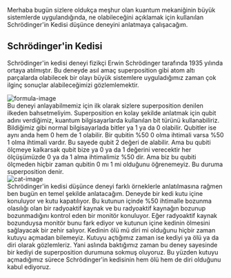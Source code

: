Merhaba bugün sizlere oldukça meşhur olan kuantum mekaniğinin büyük sistemlerde uygulandığında, ne olabileceğini açıklamak için kullanılan Schrödinger'in Kedisi düşünce deneyini anlatmaya çalışacağım.

## Schrödinger'in Kedisi

Schrödinger'in kedisi deneyi fizikçi Erwin Schrödinger tarafında 1935 yılında ortaya atılmıştır. Bu deneyde asıl amaç superposition gibi atom altı parçalarda olabilecek bir olayı büyük sistemlere uyguladığımız zaman çok ilginç sonuçlar alabileceğimizi gözlemlemektir.

<img src="./cat-formula.jpg" alt="formula-image"  />

<br/>
Bu deneyi anlayabilmemiz için ilk olarak sizlere superposition denilen ilkeden bahsetmeliyim. Superposition en kolay şekilde anlatmak için qubit adını verdiğimiz, kuantum bilgisayarlarda kullanılan bit türünü kullanabiliriz. Bildiğimiz gibi normal bilgisayarlada bitler ya 1 ya da 0 olabilir. Qubitler ise aynı anda hem 0 hem de 1 olabilir. Bir qubitin %50 0 olma ihtimali varsa %50 1 olma ihtimali vardır. Bu sayede qubit 2 değeri de alabilir. Ama bu qubiti ölçmeye kalkarsak qubit bize ya 0 ya da 1 değerini verecektir her ölçüşümüzde 0 ya da 1 alma ihtimalimiz %50 dir. Ama biz bu qubiti ölçmeden hiçbir zaman qubitin 0 mı 1 mi olduğunu öğrenemeyiz. Bu duruma superposition denir.

<br/>
<img src="./sch-cat.png" alt="cat-image"  />


<br/>
Schrödinger'in kedisi düşünce deneyi farklı örneklerle anlatılmasına rağmen ben bugün en temel şekilde anlatacağım. Deneyde bir kedi kutu içine konuluyor ve kutu kapatılıyor. Bu kutunun içinde  %50 ihtimalle bozunma olasılığı olan bir radyoaktif kaynak ve bu radyoaktif kaynağın bozunup bozunmadığını kontrol eden bir monitör konuluyor. Eğer radyoaktif kaynak bozunduysa monitör bunu fark ediyor ve kutunun içine kedinin ölmesini sağlayacak bir zehir salıyor. Kedinin ölü mü diri mi olduğunu hiçbir zaman kutuyu açmadan bilemeyiz. Kutuyu açtığımız zaman ise kediyi ya ölü ya da diri olarak gözlemleriz. Yani aslında baktığımız zaman bu deney sayesinde bir kediyi de superposition durumuna sokmuş oluyoruz. Bu yüzden kutuyu açmadığımız sürece Schrödinger'in kedisinin hem ölü hem de diri olduğunu kabul ediyoruz.


